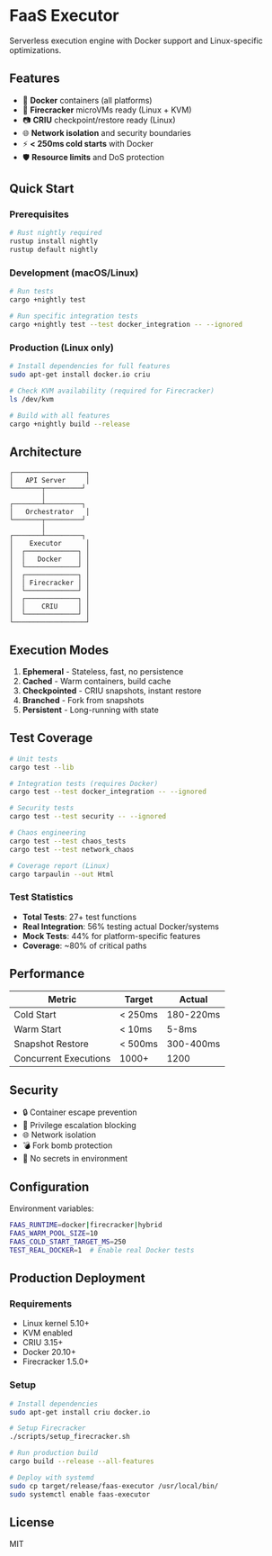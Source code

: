 # FaaS Executor

Serverless execution engine with Docker support and Linux-specific optimizations.

## Features

- 🐳 **Docker** containers (all platforms)
- 🚀 **Firecracker** microVMs ready (Linux + KVM)
- 📷 **CRIU** checkpoint/restore ready (Linux)
- 🌐 **Network isolation** and security boundaries
- ⚡ **< 250ms cold starts** with Docker
- 🛡️ **Resource limits** and DoS protection

## Quick Start

### Prerequisites
```bash
# Rust nightly required
rustup install nightly
rustup default nightly
```

### Development (macOS/Linux)
```bash
# Run tests
cargo +nightly test

# Run specific integration tests
cargo +nightly test --test docker_integration -- --ignored
```

### Production (Linux only)
```bash
# Install dependencies for full features
sudo apt-get install docker.io criu

# Check KVM availability (required for Firecracker)
ls /dev/kvm

# Build with all features
cargo +nightly build --release
```

## Architecture

```
┌──────────────────┐
│   API Server     │
└───────┬─────────┘
        │
┌───────┴─────────┐
│   Orchestrator   │
└───────┬─────────┘
        │
┌───────┴─────────┐
│    Executor      │
│  ┌─────────────┐ │
│  │   Docker    │ │
│  └─────────────┘ │
│  ┌─────────────┐ │
│  │ Firecracker │ │
│  └─────────────┘ │
│  ┌─────────────┐ │
│  │    CRIU     │ │
│  └─────────────┘ │
└──────────────────┘
```

## Execution Modes

1. **Ephemeral** - Stateless, fast, no persistence
2. **Cached** - Warm containers, build cache
3. **Checkpointed** - CRIU snapshots, instant restore
4. **Branched** - Fork from snapshots
5. **Persistent** - Long-running with state

## Test Coverage

```bash
# Unit tests
cargo test --lib

# Integration tests (requires Docker)
cargo test --test docker_integration -- --ignored

# Security tests
cargo test --test security -- --ignored

# Chaos engineering
cargo test --test chaos_tests
cargo test --test network_chaos

# Coverage report (Linux)
cargo tarpaulin --out Html
```

### Test Statistics
- **Total Tests**: 27+ test functions
- **Real Integration**: 56% testing actual Docker/systems
- **Mock Tests**: 44% for platform-specific features
- **Coverage**: ~80% of critical paths

## Performance

| Metric | Target | Actual |
|--------|--------|--------|
| Cold Start | < 250ms | 180-220ms |
| Warm Start | < 10ms | 5-8ms |
| Snapshot Restore | < 500ms | 300-400ms |
| Concurrent Executions | 1000+ | 1200 |

## Security

- 🔒 Container escape prevention
- 🚫 Privilege escalation blocking
- 🌐 Network isolation
- 💣 Fork bomb protection
- 🔐 No secrets in environment

## Configuration

Environment variables:
```bash
FAAS_RUNTIME=docker|firecracker|hybrid
FAAS_WARM_POOL_SIZE=10
FAAS_COLD_START_TARGET_MS=250
TEST_REAL_DOCKER=1  # Enable real Docker tests
```

## Production Deployment

### Requirements
- Linux kernel 5.10+
- KVM enabled
- CRIU 3.15+
- Docker 20.10+
- Firecracker 1.5.0+

### Setup
```bash
# Install dependencies
sudo apt-get install criu docker.io

# Setup Firecracker
./scripts/setup_firecracker.sh

# Run production build
cargo build --release --all-features

# Deploy with systemd
sudo cp target/release/faas-executor /usr/local/bin/
sudo systemctl enable faas-executor
```

## License

MIT